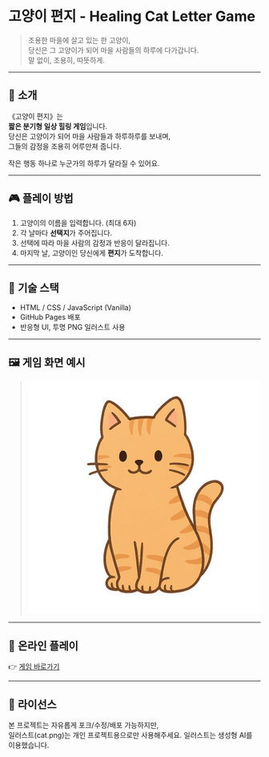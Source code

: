 # 고양이 편지 - Healing Cat Letter Game

> 조용한 마을에 살고 있는 한 고양이,  
> 당신은 그 고양이가 되어 마을 사람들의 하루에 다가갑니다.  
> 말 없이, 조용히, 따뜻하게.

---

## 🌸 소개

《고양이 편지》는  
**짧은 분기형 일상 힐링 게임**입니다.  
당신은 고양이가 되어 마을 사람들과 하루하루를 보내며,  
그들의 감정을 조용히 어루만져 줍니다.

작은 행동 하나로 누군가의 하루가 달라질 수 있어요.

---

## 🎮 플레이 방법

1. 고양이의 이름을 입력합니다. (최대 6자)  
2. 각 날마다 **선택지**가 주어집니다.  
3. 선택에 따라 마을 사람의 감정과 반응이 달라집니다.  
4. 마지막 날, 고양이인 당신에게 **편지**가 도착합니다.

---

## 🧶 기술 스택

- HTML / CSS / JavaScript (Vanilla)
- GitHub Pages 배포
- 반응형 UI, 투명 PNG 일러스트 사용

---

## 🖼️ 게임 화면 예시

> ![cat preview](images/cat.png)

---

## 🔗 온라인 플레이

👉 [게임 바로가기](https://simless786.github.io/simple_cat_game/)  

---

## 📜 라이선스

본 프로젝트는 자유롭게 포크/수정/배포 가능하지만,  
일러스트(cat.png)는 개인 프로젝트용으로만 사용해주세요.
일러스트는 생성형 AI를 이용했습니다.








